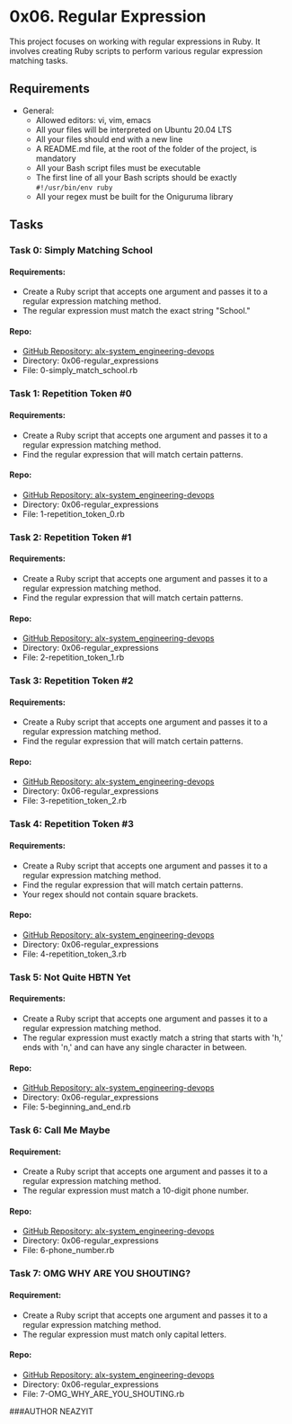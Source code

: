 # 0x06. Regular Expression

This project focuses on working with regular expressions in Ruby. It involves creating Ruby scripts to perform various regular expression matching tasks.

## Requirements

- General:
  - Allowed editors: vi, vim, emacs
  - All your files will be interpreted on Ubuntu 20.04 LTS
  - All your files should end with a new line
  - A README.md file, at the root of the folder of the project, is mandatory
  - All your Bash script files must be executable
  - The first line of all your Bash scripts should be exactly `#!/usr/bin/env ruby`
  - All your regex must be built for the Oniguruma library

## Tasks

### Task 0: Simply Matching School

#### Requirements:
- Create a Ruby script that accepts one argument and passes it to a regular expression matching method.
- The regular expression must match the exact string "School."

#### Repo:
- [GitHub Repository: alx-system_engineering-devops](repository_link)
- Directory: 0x06-regular_expressions
- File: 0-simply_match_school.rb

### Task 1: Repetition Token #0

#### Requirements:
- Create a Ruby script that accepts one argument and passes it to a regular expression matching method.
- Find the regular expression that will match certain patterns.

#### Repo:
- [GitHub Repository: alx-system_engineering-devops](repository_link)
- Directory: 0x06-regular_expressions
- File: 1-repetition_token_0.rb

### Task 2: Repetition Token #1

#### Requirements:
- Create a Ruby script that accepts one argument and passes it to a regular expression matching method.
- Find the regular expression that will match certain patterns.

#### Repo:
- [GitHub Repository: alx-system_engineering-devops](repository_link)
- Directory: 0x06-regular_expressions
- File: 2-repetition_token_1.rb

### Task 3: Repetition Token #2

#### Requirements:
- Create a Ruby script that accepts one argument and passes it to a regular expression matching method.
- Find the regular expression that will match certain patterns.

#### Repo:
- [GitHub Repository: alx-system_engineering-devops](repository_link)
- Directory: 0x06-regular_expressions
- File: 3-repetition_token_2.rb

### Task 4: Repetition Token #3

#### Requirements:
- Create a Ruby script that accepts one argument and passes it to a regular expression matching method.
- Find the regular expression that will match certain patterns.
- Your regex should not contain square brackets.

#### Repo:
- [GitHub Repository: alx-system_engineering-devops](repository_link)
- Directory: 0x06-regular_expressions
- File: 4-repetition_token_3.rb

### Task 5: Not Quite HBTN Yet

#### Requirements:
- Create a Ruby script that accepts one argument and passes it to a regular expression matching method.
- The regular expression must exactly match a string that starts with 'h,' ends with 'n,' and can have any single character in between.

#### Repo:
- [GitHub Repository: alx-system_engineering-devops](repository_link)
- Directory: 0x06-regular_expressions
- File: 5-beginning_and_end.rb

### Task 6: Call Me Maybe

#### Requirement:
- Create a Ruby script that accepts one argument and passes it to a regular expression matching method.
- The regular expression must match a 10-digit phone number.

#### Repo:
- [GitHub Repository: alx-system_engineering-devops](repository_link)
- Directory: 0x06-regular_expressions
- File: 6-phone_number.rb

### Task 7: OMG WHY ARE YOU SHOUTING?

#### Requirement:
- Create a Ruby script that accepts one argument and passes it to a regular expression matching method.
- The regular expression must match only capital letters.

#### Repo:
- [GitHub Repository: alx-system_engineering-devops](repository_link)
- Directory: 0x06-regular_expressions
- File: 7-OMG_WHY_ARE_YOU_SHOUTING.rb

###AUTHOR
NEAZYIT
